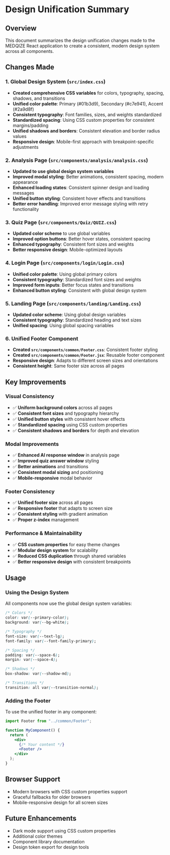 # Design Unification Summary

## Overview

This document summarizes the design unification changes made to the MEDQIZE React application to create a consistent, modern design system across all components.

## Changes Made

### 1. Global Design System (`src/index.css`)

- **Created comprehensive CSS variables** for colors, typography, spacing, shadows, and transitions
- **Unified color palette**: Primary (#01b3d9), Secondary (#c7e941), Accent (#2a9d8f)
- **Consistent typography**: Font families, sizes, and weights standardized
- **Standardized spacing**: Using CSS custom properties for consistent margins/padding
- **Unified shadows and borders**: Consistent elevation and border radius values
- **Responsive design**: Mobile-first approach with breakpoint-specific adjustments

### 2. Analysis Page (`src/components/analysis/analysis.css`)

- **Updated to use global design system variables**
- **Improved modal styling**: Better animations, consistent spacing, modern appearance
- **Enhanced loading states**: Consistent spinner design and loading messages
- **Unified button styling**: Consistent hover effects and transitions
- **Better error handling**: Improved error message styling with retry functionality

### 3. Quiz Page (`src/components/Quiz/QUIZ.css`)

- **Updated color scheme** to use global variables
- **Improved option buttons**: Better hover states, consistent spacing
- **Enhanced typography**: Consistent font sizes and weights
- **Better responsive design**: Mobile-optimized layouts

### 4. Login Page (`src/components/login/Login.css`)

- **Unified color palette**: Using global primary colors
- **Consistent typography**: Standardized font sizes and weights
- **Improved form inputs**: Better focus states and transitions
- **Enhanced button styling**: Consistent with global design system

### 5. Landing Page (`src/components/landing/Landing.css`)

- **Updated color scheme**: Using global design variables
- **Consistent typography**: Standardized heading and text sizes
- **Unified spacing**: Using global spacing variables

### 6. Unified Footer Component

- **Created `src/components/common/Footer.css`**: Consistent footer styling
- **Created `src/components/common/Footer.jsx`**: Reusable footer component
- **Responsive design**: Adapts to different screen sizes and orientations
- **Consistent height**: Same footer size across all pages

## Key Improvements

### Visual Consistency

- ✅ **Uniform background colors** across all pages
- ✅ **Consistent font sizes** and typography hierarchy
- ✅ **Unified button styles** with consistent hover effects
- ✅ **Standardized spacing** using CSS custom properties
- ✅ **Consistent shadows and borders** for depth and elevation

### Modal Improvements

- ✅ **Enhanced AI response window** in analysis page
- ✅ **Improved quiz answer window** styling
- ✅ **Better animations** and transitions
- ✅ **Consistent modal sizing** and positioning
- ✅ **Mobile-responsive** modal behavior

### Footer Consistency

- ✅ **Unified footer size** across all pages
- ✅ **Responsive footer** that adapts to screen size
- ✅ **Consistent styling** with gradient animation
- ✅ **Proper z-index** management

### Performance & Maintainability

- ✅ **CSS custom properties** for easy theme changes
- ✅ **Modular design system** for scalability
- ✅ **Reduced CSS duplication** through shared variables
- ✅ **Better responsive design** with consistent breakpoints

## Usage

### Using the Design System

All components now use the global design system variables:

```css
/* Colors */
color: var(--primary-color);
background: var(--bg-white);

/* Typography */
font-size: var(--text-lg);
font-family: var(--font-family-primary);

/* Spacing */
padding: var(--space-6);
margin: var(--space-4);

/* Shadows */
box-shadow: var(--shadow-md);

/* Transitions */
transition: all var(--transition-normal);
```

### Adding the Footer

To use the unified footer in any component:

```jsx
import Footer from "../common/Footer";

function MyComponent() {
  return (
    <div>
      {/* Your content */}
      <Footer />
    </div>
  );
}
```

## Browser Support

- Modern browsers with CSS custom properties support
- Graceful fallbacks for older browsers
- Mobile-responsive design for all screen sizes

## Future Enhancements

- Dark mode support using CSS custom properties
- Additional color themes
- Component library documentation
- Design token export for design tools
